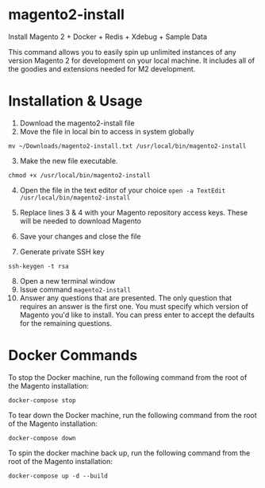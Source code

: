 # magento2-install
Install Magento 2 + Docker + Redis + Xdebug + Sample Data

This command allows you to easily spin up unlimited instances of any version Magento 2 for development on your local machine.  It includes all of the goodies and extensions needed for M2 development. 

# Installation & Usage

1. Download the magento2-install file
2. Move the file in local bin to access in system globally
````
mv ~/Downloads/magento2-install.txt /usr/local/bin/magento2-install
````
3. Make the new file executable.
````
chmod +x /usr/local/bin/magento2-install
````
4. Open the file in the text editor of your choice 
`open -a TextEdit /usr/local/bin/magento2-install`

5. Replace lines 3 & 4 with your Magento repository access keys. These will be needed to download Magento
6. Save your changes and close the file
7. Generate private SSH key
````
ssh-keygen -t rsa
````
8. Open a new terminal window
9. Issue command `magento2-install`
10. Answer any questions that are presented. The only question that requires an answer is the first one. You must specify which version of Magento you'd like to install. You can press enter to accept the defaults for the remaining questions.

# Docker Commands
To stop the Docker machine, run the following command from the root of the Magento installation:
````
docker-compose stop
````
To tear down the Docker machine, run the following command from the root of the Magento installation:
````
docker-compose down
````
To spin the docker machine back up, run the following command from the root of the Magento installation:
````
docker-compose up -d --build
````
